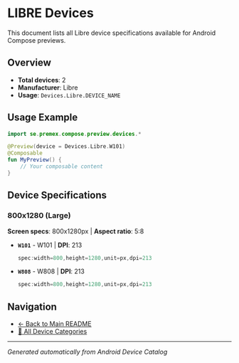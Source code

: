 # LIBRE Devices

This document lists all Libre device specifications available for Android Compose previews.

## Overview

- **Total devices**: 2
- **Manufacturer**: Libre
- **Usage**: `Devices.Libre.DEVICE_NAME`

## Usage Example

```kotlin
import se.premex.compose.preview.devices.*

@Preview(device = Devices.Libre.W101)
@Composable
fun MyPreview() {
    // Your composable content
}
```

## Device Specifications

### 800x1280 (Large)

**Screen specs**: 800x1280px | **Aspect ratio**: 5:8

- **`W101`** - W101 | **DPI**: 213
  ```kotlin
  spec:width=800,height=1280,unit=px,dpi=213
  ```

- **`W808`** - W808 | **DPI**: 213
  ```kotlin
  spec:width=800,height=1280,unit=px,dpi=213
  ```

## Navigation

- [← Back to Main README](../../README.md)
- [📱 All Device Categories](../README.md)

---
*Generated automatically from Android Device Catalog*
